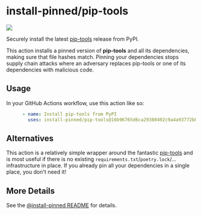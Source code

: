

# install-pinned/pip-tools

![](https://shields.io/badge/python-3.7%20%7C%203.8%20%7C%203.9%20%7C%203.10%20%7C%203.11-blue)

Securely install the latest [pip-tools](https://pypi.org/project/pip-tools/) release from PyPI.

This action installs a pinned version of **pip-tools** and all its dependencies,         making sure that file hashes match. Pinning your dependencies stops supply chain attacks where an adversary         replaces pip-tools or one of its dependencies with malicious code.

## Usage

In your GitHub Actions workflow, use this action like so:

```yaml
      - name: Install pip-tools from PyPI
        uses: install-pinned/pip-tools@16b96765d6ca29380492c9a4a93772b8b9d1c466  # 6.10.0
```

## Alternatives

This action is a relatively simple wrapper around the fantastic [pip-tools](https://pip-tools.rtfd.io)         and is most useful if there is no existing `requirements.txt`/`poetry.lock`/... infrastructure in place.         If you already pin all your dependencies in a single place, you don't need it!

## More Details

See the [@install-pinned README](https://github.com/install-pinned) for details.
